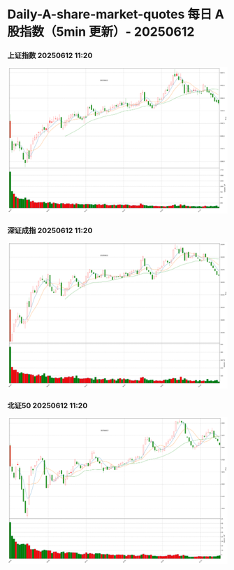 
# Daily-A-share-market-quotes 每日 A 股指数（5min 更新）- 20250612

### 上证指数 20250612 11:20
![](./fig/2025/6/20250612-sh000001.png)

### 深证成指 20250612 11:20
![](./fig/2025/6/20250612-sz399001.png)

### 北证50 20250612 11:20
![](./fig/2025/6/20250612-bj899050.png)
